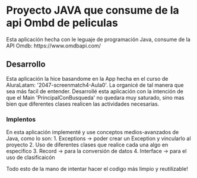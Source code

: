 <h1>Proyecto JAVA que consume de la api Ombd de peliculas</h1>
<p>Esta aplicación hecha con le leguaje de programación Java, consume de la API Omdb: https://www.omdbapi.com/ </p>

<h2>Desarrollo</h2>
Esta aplicación la hice basandome en la App hecha en el curso de AluraLatam: '2047-screenmatch4-Aula0'.
La organicé de tal manera que sea más facíl de entender.
Desarrollé esta aplicación con la intención de que el Main 'PrincipalConBusqueda' no quedara muy saturado, sino mas bien que diferentes clases realicen las actividades necesarias.

<h3>Implentos</h3>
En esta aplicación implementé y use conceptos medios-avanzados de Java, como lo son:
1. Exceptions -> poder crear un Exception y vincularlo al proyecto
2. Uso de diferentes clases que realice cada una algo en especifico
3. Record -> para la conversión de datos 
4. Interface -> para el uso de clasificaicón

Todo esto de la mano de intentar hacer el codigo más limpio y reutilizable!
